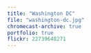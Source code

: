 ```yaml
---
title: "Washington DC"
file: "washington-dc.jpg"
chromecast-archive: true
portfolio: true
flickr: 22739648271
---
```


